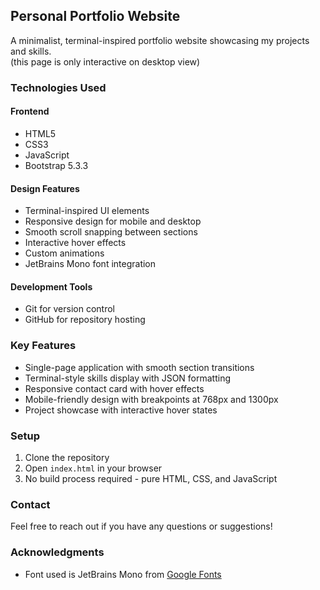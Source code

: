 ## Personal Portfolio Website

A minimalist, terminal-inspired portfolio website showcasing my projects and skills.<br>
(this page is only interactive on desktop view)

<!-- ![home page image](https://github.com/user-attachments/assets/13096fbd-1e5a-41d0-b59e-5c17b4c7e05b) -->

### Technologies Used

#### Frontend
- HTML5
- CSS3
- JavaScript
- Bootstrap 5.3.3

#### Design Features
- Terminal-inspired UI elements
- Responsive design for mobile and desktop
- Smooth scroll snapping between sections
- Interactive hover effects
- Custom animations
- JetBrains Mono font integration

#### Development Tools
- Git for version control
- GitHub for repository hosting

### Key Features
- Single-page application with smooth section transitions
- Terminal-style skills display with JSON formatting
- Responsive contact card with hover effects
- Mobile-friendly design with breakpoints at 768px and 1300px
- Project showcase with interactive hover states

### Setup
1. Clone the repository
2. Open `index.html` in your browser
3. No build process required - pure HTML, CSS, and JavaScript

### Contact
Feel free to reach out if you have any questions or suggestions!

### Acknowledgments
- Font used is JetBrains Mono from [Google Fonts](https://fonts.google.com)
